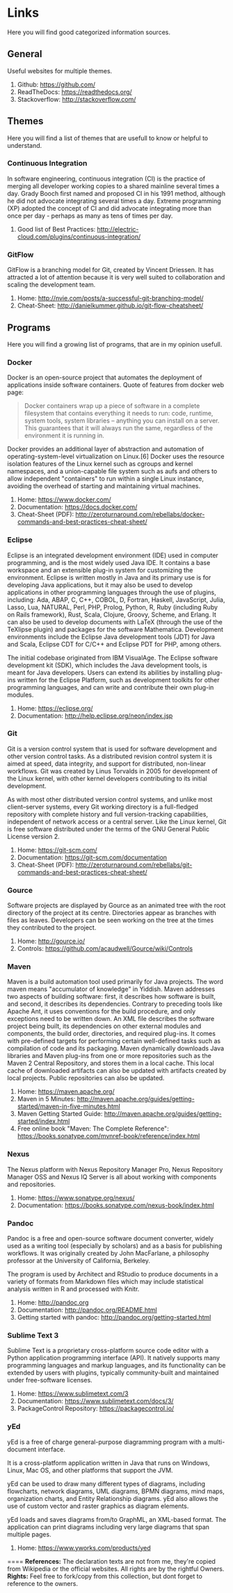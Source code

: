 # Links
Here you will find good categorized information sources.

## General
Useful websites for multiple themes.

1. Github: https://github.com/
2. ReadTheDocs: https://readthedocs.org/
3. Stackoverflow: http://stackoverflow.com/

## Themes
Here you will find a list of themes that are usefull to know or helpful to understand.

### Continuous Integration
In software engineering, continuous integration (CI) is the practice of merging all developer working copies to a shared mainline several times a day. Grady Booch first named and proposed CI in his 1991 method, although he did not advocate integrating several times a day. Extreme programming (XP) adopted the concept of CI and did advocate integrating more than once per day - perhaps as many as tens of times per day.

1. Good list of Best Practices: http://electric-cloud.com/plugins/continuous-integration/

### GitFlow
GitFlow is a branching model for Git, created by Vincent Driessen. It has attracted a lot of attention because it is very well suited to collaboration and scaling the development team.

1. Home: http://nvie.com/posts/a-successful-git-branching-model/
2. Cheat-Sheet: http://danielkummer.github.io/git-flow-cheatsheet/

## Programs
Here you will find a growing list of programs, that are in my opinion usefull.

### Docker
Docker is an open-source project that automates the deployment of applications inside software containers. Quote of features from docker web page:

> Docker containers wrap up a piece of software in a complete filesystem that contains everything it needs to run: code, runtime, system tools, system libraries – anything you can install on a server. This guarantees that it will always run the same, regardless of the environment it is running in.

Docker provides an additional layer of abstraction and automation of operating-system-level virtualization on Linux.[6] Docker uses the resource isolation features of the Linux kernel such as cgroups and kernel namespaces, and a union-capable file system such as aufs and others to allow independent "containers" to run within a single Linux instance, avoiding the overhead of starting and maintaining virtual machines.

1. Home: https://www.docker.com/
2. Documentation: https://docs.docker.com/
3. Cheat-Sheet (PDF): http://zeroturnaround.com/rebellabs/docker-commands-and-best-practices-cheat-sheet/

### Eclipse
Eclipse is an integrated development environment (IDE) used in computer programming, and is the most widely used Java IDE. It contains a base workspace and an extensible plug-in system for customizing the environment. Eclipse is written mostly in Java and its primary use is for developing Java applications, but it may also be used to develop applications in other programming languages through the use of plugins, including: Ada, ABAP, C, C++, COBOL, D, Fortran, Haskell, JavaScript, Julia, Lasso, Lua, NATURAL, Perl, PHP, Prolog, Python, R, Ruby (including Ruby on Rails framework), Rust, Scala, Clojure, Groovy, Scheme, and Erlang. It can also be used to develop documents with LaTeX (through the use of the TeXlipse plugin) and packages for the software Mathematica. Development environments include the Eclipse Java development tools (JDT) for Java and Scala, Eclipse CDT for C/C++ and Eclipse PDT for PHP, among others.

The initial codebase originated from IBM VisualAge. The Eclipse software development kit (SDK), which includes the Java development tools, is meant for Java developers. Users can extend its abilities by installing plug-ins written for the Eclipse Platform, such as development toolkits for other programming languages, and can write and contribute their own plug-in modules.

1. Home: https://eclipse.org/
2. Documentation: http://help.eclipse.org/neon/index.jsp 

### Git
Git is a version control system that is used for software development and other version control tasks. As a distributed revision control system it is aimed at speed, data integrity, and support for distributed, non-linear workflows. Git was created by Linus Torvalds in 2005 for development of the Linux kernel, with other kernel developers contributing to its initial development.

As with most other distributed version control systems, and unlike most client–server systems, every Git working directory is a full-fledged repository with complete history and full version-tracking capabilities, independent of network access or a central server. Like the Linux kernel, Git is free software distributed under the terms of the GNU General Public License version 2.

1. Home: https://git-scm.com/
2. Documentation: https://git-scm.com/documentation
3. Cheat-Sheet (PDF): http://zeroturnaround.com/rebellabs/git-commands-and-best-practices-cheat-sheet/

### Gource
Software projects are displayed by Gource as an animated tree with the root directory of the project at its centre. Directories appear as branches with files as leaves. Developers can be seen working on the tree at the times they contributed to the project.

1. Home: http://gource.io/
2. Controls: https://github.com/acaudwell/Gource/wiki/Controls

### Maven
Maven is a build automation tool used primarily for Java projects. The word maven means "accumulator of knowledge" in Yiddish. Maven addresses two aspects of building software: first, it describes how software is built, and second, it describes its dependencies. Contrary to preceding tools like Apache Ant, it uses conventions for the build procedure, and only exceptions need to be written down. An XML file describes the software project being built, its dependencies on other external modules and components, the build order, directories, and required plug-ins. It comes with pre-defined targets for performing certain well-defined tasks such as compilation of code and its packaging. Maven dynamically downloads Java libraries and Maven plug-ins from one or more repositories such as the Maven 2 Central Repository, and stores them in a local cache. This local cache of downloaded artifacts can also be updated with artifacts created by local projects. Public repositories can also be updated.

1. Home: https://maven.apache.org/
2. Maven in 5 Minutes: http://maven.apache.org/guides/getting-started/maven-in-five-minutes.html
3. Maven Getting Started Guide: http://maven.apache.org/guides/getting-started/index.html
4. Free online book "Maven: The Complete Reference": https://books.sonatype.com/mvnref-book/reference/index.html

### Nexus
The Nexus platform with Nexus Repository Manager Pro, Nexus Repository Manager OSS and Nexus IQ Server is all about working with components and repositories.

1. Home: https://www.sonatype.org/nexus/
2. Documentation: https://books.sonatype.com/nexus-book/index.html

### Pandoc
Pandoc is a free and open-source software document converter, widely used as a writing tool (especially by scholars) and as a basis for publishing workflows. It was originally created by John MacFarlane, a philosophy professor at the University of California, Berkeley.

The program is used by Architect and RStudio to produce documents in a variety of formats from Markdown files which may include statistical analysis written in R and processed with Knitr.

1. Home: http://pandoc.org
2. Documentation: http://pandoc.org/README.html
3. Getting started with pandoc: http://pandoc.org/getting-started.html

### Sublime Text 3
Sublime Text is a proprietary cross-platform source code editor with a Python application programming interface (API). It natively supports many programming languages and markup languages, and its functionality can be extended by users with plugins, typically community-built and maintained under free-software licenses.

1. Home: https://www.sublimetext.com/3
2. Documentation: https://www.sublimetext.com/docs/3/
3. PackageControl Repository: https://packagecontrol.io/

### yEd
yEd is a free of charge general-purpose diagramming program with a multi-document interface.

It is a cross-platform application written in Java that runs on Windows, Linux, Mac OS, and other platforms that support the JVM.

yEd can be used to draw many different types of diagrams, including flowcharts, network diagrams, UML diagrams, BPMN diagrams, mind maps, organization charts, and Entity Relationship diagrams. yEd also allows the use of custom vector and raster graphics as diagram elements.

yEd loads and saves diagrams from/to GraphML, an XML-based format. The application can print diagrams including very large diagrams that span multiple pages.

1. Home: https://www.yworks.com/products/yed


====
**References:** The declaration texts are not from me, they're copied from Wikipedia or the official websites. All rights are by the rightful Owners.
**Rights:** Feel free to fork/copy from this collection, but dont forget to reference to the owners.